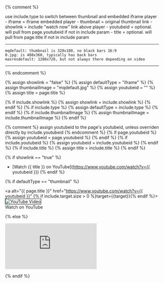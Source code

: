 {% comment %}

use include.type to switch between thumbnail and embedded iframe player
    - iframe = iframe embedded player
    - thumbnail = original thumbnail link
    - showlink = include "watch now" link above player
    - youtubeid = optional. will pull from page.youtubeid if not in include param
    - title = optional. will pull from page.title if not in include param

---------------------------------------------------------------------
    mqdefault: thumbnail is 320x180, no black bars 16:9
    0.jpg: is 480x360, typically has back bars
    maxresdefault: 1280x720, but not always there depending on video
----------------------------------------------------------------------

{% endcomment %}

{% assign showlink = "false" %}
{% assign defaultType = "iframe" %}
{% assign thumbnailImage = "mqdefault.jpg" %}
{% assign youtubeid = "" %}
{% assign title = page.title %}

{% if include.showlink %}
    {% assign showlink = include.showlink %}
{% endif %}
{% if include.type %}
    {% assign defaultType = include.type %}
{% endif %}
{% if include.thumbnailImage %}
    {% assign thumbnailImage = include.thumbnailImage %}
{% endif %}

{% comment %}
    assign youtubeid to the page's youtubeid, 
    unless overriden directly by include.youtubeid
{% endcomment %}
{% if page.youtubeid %}
    {% assign youtubeid = page.youtubeid %}
{% endif %}
{% if include.youtubeid %}
    {% assign youtubeid = include.youtubeid %}
{% endif %}
{% if include.title %}
    {% assign title = include.title %}
{% endif %}

{% if showlink == "true" %}
* [Watch {{ title }} on YouTube](https://www.youtube.com/watch?v={{ youtubeid }})
{% endif %}

{% if defaultType == "thumbnail" %}

<a alt="{{ page.title }}" href="https://www.youtube.com/watch?v={{ youtubeid }}" {% if include.target.size > 0 %}target={{target}}{% endif %}><img src="https://img.youtube.com/vi/{{ youtubeid }}/{{ thumbnailImage }}" alt="YouTube Video" style="border: 1px solid black;"/><br/>Watch on YouTube</a>

{% else %}

<iframe class="video" src="https://www.youtube.com/embed/{{ youtubeid }}" frameborder="0" allowfullscreen></iframe>

{% endif %}